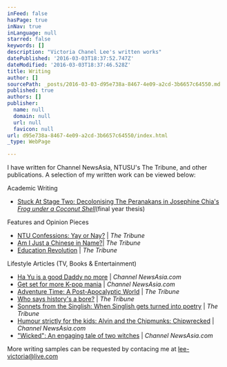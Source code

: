 ```yaml
---
inFeed: false
hasPage: true
inNav: true
inLanguage: null
starred: false
keywords: []
description: "Victoria Chanel Lee's written works"
datePublished: '2016-03-03T18:37:52.747Z'
dateModified: '2016-03-03T18:37:46.528Z'
title: Writing
author: []
sourcePath: _posts/2016-03-03-d95e738a-8467-4e09-a2cd-3b6657c64550.md
published: true
authors: []
publisher:
  name: null
  domain: null
  url: null
  favicon: null
url: d95e738a-8467-4e09-a2cd-3b6657c64550/index.html
_type: WebPage

---
```

I have written for Channel NewsAsia, NTUSU's The Tribune, and other publications. A selection of my written work can be viewed below:

Academic Writing

* [Stuck At Stage Two: Decolonising The Peranakans in Josephine Chia's ][0]_[Frog under a Coconut Shell][0]_(final year thesis)

Features and Opinion Pieces

* [NTU Confessions: Yay or Nay?][1] | _The Tribune_
* [Am I Just a Chinese in Name?][2]| _The Tribune_
* [Education Revolution][3] | _The Tribune_

Lifestyle Articles (TV, Books & Entertainment) 

* [Ha Yu is a good Daddy no more][4] | _Channel NewsAsia.com_
* [Get set for more K-pop mania][5] | _Channel NewsAsia.com_
* [Adventure Time: A Post-Apocalyptic World][6] | _The Tribune_
* [Who says history's a bore?][7] | _The Tribune_
* [Sonnets from the Singlish: When Singlish gets turned into poetry][8] | _The Tribune_
* [Humour strictly for the kids: Alvin and the Chipmunks: Chipwrecked][9] | _Channel NewsAsia.com_
* ["Wicked": An engaging tale of two witches][10] | _Channel NewsAsia.com_

More writing samples can be requested by contacing me at [lee-victoria@live.com][11]

[0]: https://drive.google.com/file/d/0B-ud2O67Ecj8T1Y0S2hUanRueWM/view?usp=sharing
[1]: https://drive.google.com/file/d/0B-ud2O67Ecj8dGk3bGItUVhhVms/view?usp=sharing
[2]: https://drive.google.com/file/d/0B-ud2O67Ecj8M0lvSXh5VWtqaFU/view?usp=sharing
[3]: https://drive.google.com/file/d/0B-ud2O67Ecj8Y1pRUnBtclE3Q2s/view?usp=sharing
[4]: https://drive.google.com/file/d/0B-ud2O67Ecj8WGl2Z2VfVi0zMjA/view?usp=sharing
[5]: https://drive.google.com/file/d/0B-ud2O67Ecj8WEhiVndVTDlrRk0/view?usp=sharing
[6]: https://drive.google.com/file/d/0B-ud2O67Ecj8SlhpWHRKaG14V1E/view?usp=sharing
[7]: https://drive.google.com/file/d/0B-ud2O67Ecj8MGV5dW9Dd1N4UmM/view?usp=sharing
[8]: https://drive.google.com/file/d/0B-ud2O67Ecj8NXpNWFZXRVpXT3c/view?usp=sharing
[9]: https://drive.google.com/file/d/0B-ud2O67Ecj8alU5a28xN1hJTjg/view?usp=sharing
[10]: https://drive.google.com/file/d/0B-ud2O67Ecj8UXFGLU1tZEYybWM/view?usp=sharing
[11]: mailto:lee-victoria@live.com